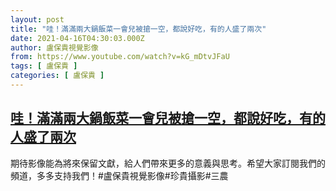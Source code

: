 ```yaml
---
layout: post
title: "哇！滿滿兩大鍋飯菜一會兒被搶一空，都說好吃，有的人盛了兩次"
date: 2021-04-16T04:30:03.000Z
author: 盧保貴視覺影像
from: https://www.youtube.com/watch?v=kG_mDtvJFaU
tags: [ 盧保貴 ]
categories: [ 盧保貴 ]
---
```

<!--1618547403000-->
[哇！滿滿兩大鍋飯菜一會兒被搶一空，都說好吃，有的人盛了兩次](https://www.youtube.com/watch?v=kG_mDtvJFaU)
------

<div>
期待影像能為將來保留文獻，給人們帶來更多的意義與思考。希望大家訂閱我們的頻道，多多支持我們！#盧保貴視覺影像#珍貴攝影#三農
</div>
